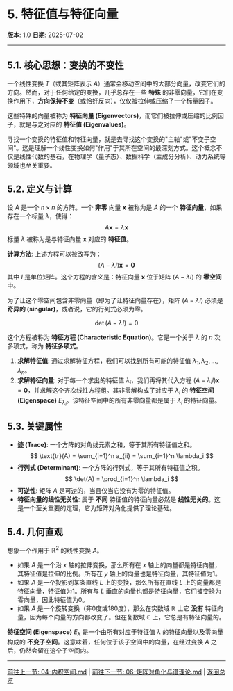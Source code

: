 # 5. 特征值与特征向量

**版本**: 1.0
**日期**: 2025-07-02

---

## 5.1. 核心思想：变换的不变性

一个线性变换 $T$（或其矩阵表示 $A$）通常会移动空间中的大部分向量，改变它们的方向。然而，对于任何给定的变换，几乎总存在一些 **特殊** 的非零向量，它们在变换作用下，**方向保持不变**（或恰好反向），仅仅被拉伸或压缩了一个标量因子。

这些特殊的向量被称为 **特征向量 (Eigenvectors)**，而它们被拉伸或压缩的比例因子，就是与之对应的 **特征值 (Eigenvalues)**。

寻找一个变换的特征值和特征向量，就是去寻找这个变换的"主轴"或"不变子空间"。这是理解一个线性变换如何"作用"于其所在空间的最深刻方式。这个概念不仅是线性代数的基石，在物理学（量子态）、数据科学（主成分分析）、动力系统等领域也至关重要。

## 5.2. 定义与计算

设 $A$ 是一个 $n \times n$ 的方阵。一个 **非零** 向量 $\mathbf{x}$ 被称为是 $A$ 的一个 **特征向量**，如果存在一个标量 $\lambda$，使得：
$$
A\mathbf{x} = \lambda\mathbf{x}
$$
标量 $\lambda$ 被称为是与特征向量 $\mathbf{x}$ 对应的 **特征值**。

**计算方法**:
上述方程可以被改写为：
$$
(A - \lambda I)\mathbf{x} = \mathbf{0}
$$
其中 $I$ 是单位矩阵。这个方程的含义是：特征向量 $\mathbf{x}$ 位于矩阵 $(A - \lambda I)$ 的 **零空间** 中。

为了让这个零空间包含非零向量（即为了让特征向量存在），矩阵 $(A - \lambda I)$ 必须是 **奇异的 (singular)**，或者说，它的行列式必须为零。

$$
\det(A - \lambda I) = 0
$$

这个方程被称为 **特征方程 (Characteristic Equation)**。它是一个关于 $\lambda$ 的 $n$ 次多项式，称为 **特征多项式**。

1. **求解特征值**: 通过求解特征方程，我们可以找到所有可能的特征值 $\lambda_1, \lambda_2, \dots, \lambda_n$。
2. **求解特征向量**: 对于每一个求出的特征值 $\lambda_i$，我们再将其代入方程 $(A - \lambda_i I)\mathbf{x} = \mathbf{0}$，并求解这个齐次线性方程组。其非零解构成了对应于 $\lambda_i$ 的 **特征空间 (Eigenspace)** $E_{\lambda_i}$。该特征空间中的所有非零向量都是属于 $\lambda_i$ 的特征向量。

## 5.3. 关键属性

* **迹 (Trace)**: 一个方阵的对角线元素之和，等于其所有特征值之和。
    $$ \text{tr}(A) = \sum_{i=1}^n a_{ii} = \sum_{i=1}^n \lambda_i $$
* **行列式 (Determinant)**: 一个方阵的行列式，等于其所有特征值之积。
    $$ \det(A) = \prod_{i=1}^n \lambda_i $$
* **可逆性**: 矩阵 $A$ 是可逆的，当且仅当它没有为零的特征值。
* **特征向量的线性无关性**: 属于 **不同** 特征值的特征向量必然是 **线性无关的**。这是一个至关重要的定理，它为矩阵对角化提供了理论基础。

## 5.4. 几何直观

想象一个作用于 $\mathbb{R}^2$ 的线性变换 $A$。

* 如果 $A$ 是一个沿 $x$ 轴的拉伸变换，那么所有在 $x$ 轴上的向量都是特征向量，其特征值是拉伸的比例。所有在 $y$ 轴上的向量也是特征向量，其特征值为1。
* 如果 $A$ 是一个投影到某条直线 $L$ 上的变换，那么所有在直线 $L$ 上的向量都是特征向量，特征值为1。所有与 $L$ 垂直的向量也都是特征向量，它们被变换为零向量，因此特征值为0。
* 如果 $A$ 是一个旋转变换（非0度或180度），那么在实数域 $\mathbb{R}$ 上它 **没有** 特征向量，因为每个向量的方向都改变了。但在复数域 $\mathbb{C}$ 上，它总是有特征向量的。

**特征空间 (Eigenspace)** $E_{\lambda}$ 是一个由所有对应于特征值 $\lambda$ 的特征向量以及零向量构成的 **不变子空间**。这意味着，任何位于该子空间中的向量，在经过变换 $A$ 之后，仍然会留在这个子空间内。

---
[前往上一节: 04-内积空间.md](./04-内积空间.md) | [前往下一节: 06-矩阵对角化与谱理论.md](./06-矩阵对角化与谱理论.md) | [返回总览](./00-线性代数总览.md)
